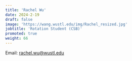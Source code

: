 ```yaml
---
title: 'Rachel Wu'
date: 2024-2-19
draft: false
image: 'https://wang.wustl.edu/img/Rachel_resized.jpg'
jobtitle: 'Rotation Student (CSB)'
promoted: true
weight: 66
---
```

Email: rachel.wu@wustl.edu